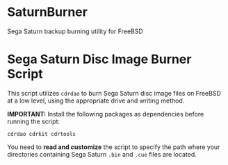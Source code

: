 # SaturnBurner
Sega Saturn backup burning utility for FreeBSD

# Sega Saturn Disc Image Burner Script

This script utilizes `cdrdao` to burn Sega Saturn disc image files on FreeBSD at a low level, using the appropriate drive and writing method.

**IMPORTANT:** Install the following packages as dependencies before running the script:

`cdrdao cdrkit cdrtools`

You need to **read and customize** the script to specify the path where your directories containing Sega Saturn `.bin` and `.cue` files are located.
